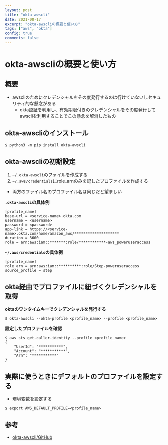 ```yaml
---
layout: post
title: "okta-awscli"
date: 2021-08-17
excerpt: "okta-awscliの概要と使い方"
tags: ["aws", "okta"]
config: true
comments: false
---
```


# okta-awscliの概要と使い方

## 概要
 - awscliのためにクレデンシャルをその度発行するのは行けていないしセキュリティ的な懸念がある
   - okta認証を利用し、有効期限付きのクレデンシャルをその度発行してawscliを利用することでこの懸念を解消したもの

## okta-awscliのインストール

```console
$ python3 -m pip install okta-awscli
```

## okta-awscliの初期設定
 1. `~/.okta-awscli`のファイルを作成する
 2. `~/.aws/credentials`にrole_arnのみを記したプロファイルを作成する
   - 両方のファイル名のプロファイル名は同じだと望ましい

**`.okta-awscli`の具体例**  
```config
[profile_name]
base-url = <service-name>.okta.com
username = <username>
password = <password>
app-link = https://<service-name>.okta.com/home/amazon_aws/********************
duration = 3600
role = arn:aws:iam::*******:role/************-aws_poweruseraccess
```

**`~/.aws/credentials`の具体例**  
```config
[profile_name]
role_arn = arn:aws:iam::**********:role/Step-poweruseraccess
source_profile = step
```

## okta経由でプロファイルに紐づくクレデンシャルを取得

**oktaのワンタイムキーでクレデンシャルを発行する**  

```console
$ okta-awscli --okta-profile <profile_name> --profile <profile_name>
```

**設定したプロファイルを確認**  
```console
$ aws sts get-caller-identity --profile <profile_name>
{
    "UserId": "***********",
    "Account": "***********",
    "Arn": "***********"
}
```

## 実際に使うときにデフォルトのプロファイルを設定する
 - 環境変数を設定する

```console
$ export AWS_DEFAULT_PROFILE=<profile_name>
```

## 参考
 - [okta-awscli/GitHub](https://github.com/okta-awscli/okta-awscli)
